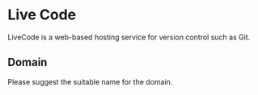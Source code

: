 # Live Code

LiveCode is a web-based hosting service for version control such as Git.

## Domain

Please suggest the suitable name for the domain.
